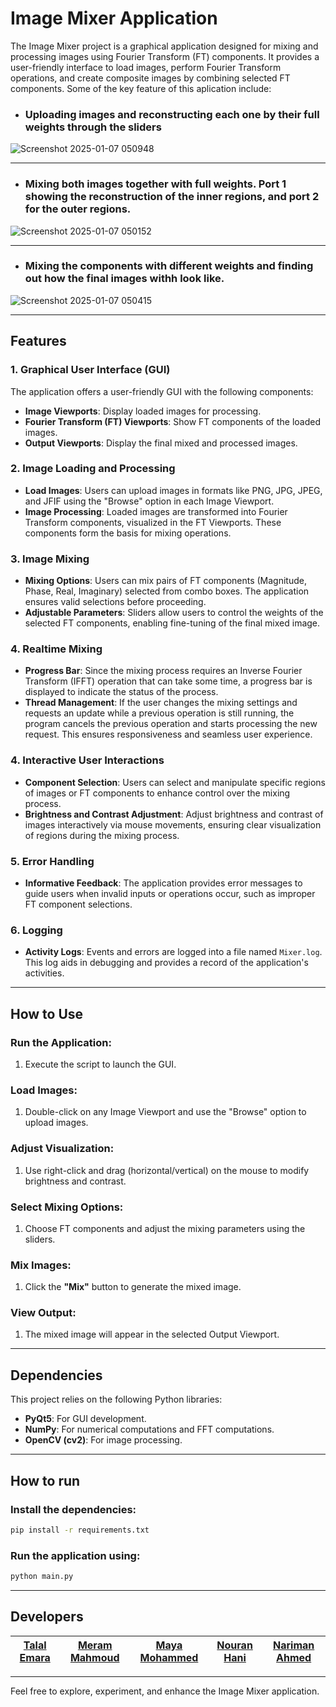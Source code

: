 # Image Mixer Application
The Image Mixer project is a graphical application designed for mixing and processing images using Fourier Transform (FT) components. It provides a user-friendly interface to load images, perform Fourier Transform operations, and create composite images by combining selected FT components. Some of the key feature of this aplication include:

- ### Uploading images and reconstructing each one by their full weights through the sliders
![Screenshot 2025-01-07 050948](https://github.com/user-attachments/assets/27d04448-263d-4aa9-b306-12407723eb45)

---

- ### Mixing both images together with full weights. Port 1 showing the reconstruction of the inner regions, and port 2 for the outer regions.
![Screenshot 2025-01-07 050152](https://github.com/user-attachments/assets/a845fbc7-2920-4e27-9033-7cd520b19c6d)

---

- ### Mixing the components with different weights and finding out how the final images withh look like.
![Screenshot 2025-01-07 050415](https://github.com/user-attachments/assets/7e16c6a2-854d-4fbc-9f53-f0d866a54df7)

---

## Features

### 1. Graphical User Interface (GUI)
The application offers a user-friendly GUI with the following components:
- **Image Viewports**: Display loaded images for processing.
- **Fourier Transform (FT) Viewports**: Show FT components of the loaded images.
- **Output Viewports**: Display the final mixed and processed images.

### 2. Image Loading and Processing
- **Load Images**: Users can upload images in formats like PNG, JPG, JPEG, and JFIF using the "Browse" option in each Image Viewport.
- **Image Processing**: Loaded images are transformed into Fourier Transform components, visualized in the FT Viewports. These components form the basis for mixing operations.

### 3. Image Mixing
- **Mixing Options**: Users can mix pairs of FT components (Magnitude, Phase, Real, Imaginary) selected from combo boxes. The application ensures valid selections before proceeding.
- **Adjustable Parameters**: Sliders allow users to control the weights of the selected FT components, enabling fine-tuning of the final mixed image.

### 4. Realtime Mixing
- **Progress Bar**: Since the mixing process requires an Inverse Fourier Transform (IFFT) operation that can take some time, a progress bar is displayed to indicate the status of the process.
- **Thread Management**: If the user changes the mixing settings and requests an update while a previous operation is still running, the program cancels the previous operation and starts processing the new request. This ensures responsiveness and seamless user experience.

### 4. Interactive User Interactions
- **Component Selection**: Users can select and manipulate specific regions of images or FT components to enhance control over the mixing process.
- **Brightness and Contrast Adjustment**: Adjust brightness and contrast of images interactively via mouse movements, ensuring clear visualization of regions during the mixing process.

### 5. Error Handling
- **Informative Feedback**: The application provides error messages to guide users when invalid inputs or operations occur, such as improper FT component selections.

### 6. Logging
- **Activity Logs**: Events and errors are logged into a file named `Mixer.log`. This log aids in debugging and provides a record of the application's activities.

---

## How to Use

### Run the Application:
1. Execute the script to launch the GUI.

### Load Images:
1. Double-click on any Image Viewport and use the "Browse" option to upload images.

### Adjust Visualization:
1. Use right-click and drag (horizontal/vertical) on the mouse to modify brightness and contrast.

### Select Mixing Options:
1. Choose FT components and adjust the mixing parameters using the sliders.

### Mix Images:
1. Click the **"Mix"** button to generate the mixed image.

### View Output:
1. The mixed image will appear in the selected Output Viewport.

---

## Dependencies

This project relies on the following Python libraries:
- **PyQt5**: For GUI development.
- **NumPy**: For numerical computations and FFT computations.
- **OpenCV (cv2)**: For image processing.

---

## How to run
### Install the dependencies:
```bash
pip install -r requirements.txt
```
### Run the application using:
```bash
python main.py
```

---

## Developers
| [**Talal Emara**](https://github.com/TalalEmara) | [**Meram Mahmoud**](https://github.com/Meram-Mahmoud) | [**Maya Mohammed**](https://github.com/Mayamohamed207) | [**Nouran Hani**](https://github.com/Nouran-Hani) | [**Nariman Ahmed**](https://github.com/nariman-ahmed) |
|:------------------------------------------:|:------------------------------------------:|:------------------------------------------:|:------------------------------------------:|:------------------------------------------:|

---

Feel free to explore, experiment, and enhance the Image Mixer application.

